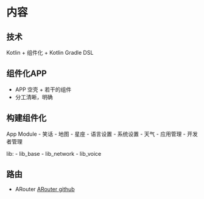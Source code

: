 # 内容

## 技术

Kotlin + 组件化 + Kotlin Gradle DSL

## 组件化APP

* APP 空壳 + 若干的组件
* 分工清晰，明确

## 构建组件化

App
Module
    - 笑话
    - 地图
    - 星座
    - 语言设置
    - 系统设置
    - 天气
    - 应用管理
    - 开发者管理

lib:
    - lib_base
    - lib_network
    - lib_voice
    
## 路由
* ARouter
[ARouter github](https://github.com/alibaba/ARouter)